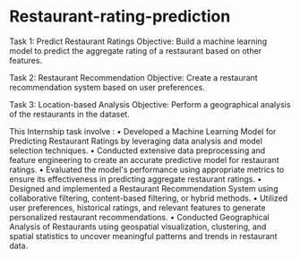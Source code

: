 # Restaurant-rating-prediction

Task 1: Predict Restaurant Ratings
Objective: Build a machine learning model to predict the aggregate rating of a restaurant based on other features.

Task 2: Restaurant Recommendation
Objective: Create a restaurant recommendation system based on user preferences.

Task 3: Location-based Analysis
Objective: Perform a geographical analysis of the restaurants in the dataset.

This Internship task involve :
• Developed a Machine Learning Model for Predicting Restaurant Ratings by leveraging data analysis and model selection techniques.
• Conducted extensive data preprocessing and feature engineering to create an accurate predictive model for restaurant ratings.
• Evaluated the model's performance using appropriate metrics to ensure its effectiveness in predicting aggregate restaurant ratings.
• Designed and implemented a Restaurant Recommendation System using collaborative filtering, content-based filtering, or hybrid methods.
• Utilized user preferences, historical ratings, and relevant features to generate personalized restaurant recommendations.
• Conducted Geographical Analysis of Restaurants using geospatial visualization, clustering, and spatial statistics to uncover meaningful patterns and trends in restaurant data.

